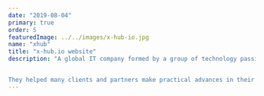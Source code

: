 ```yaml
---
date: "2019-08-04"
primary: true
order: 5
featuredImage: ../../images/x-hub-io.jpg
name: "xhub"
title: "x-hub.io website"
description: "A global IT company formed by a group of technology passionate thriving to utilize their coding culture mindset to solve customer’s real problems.


They helped many clients and partners make practical advances in their digitalization projects by leveraging the experience and problem-solving skills of our experts."
---
```

